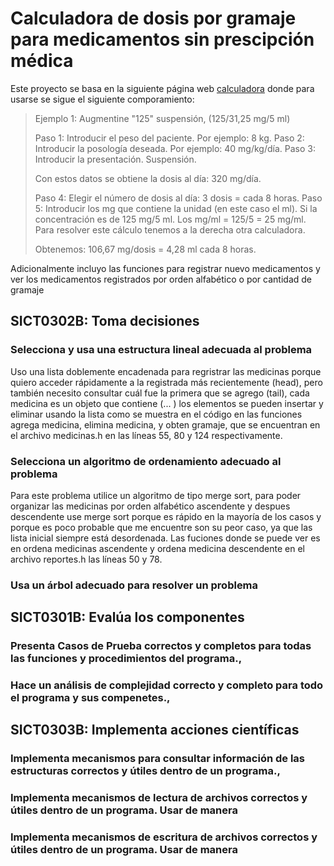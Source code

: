 # Calculadora de dosis por gramaje para medicamentos sin prescipción médica
Este proyecto se basa en la siguiente página web [calculadora](https://www.fisterra.com/ayuda-en-consulta/calculos/calculos-dosis-medicamento-mg-dosis/) 
donde para usarse se sigue el siguiente comporamiento:

>Ejemplo 1: Augmentine "125" suspensión, (125/31,25 mg/5 ml)
> 
>Paso 1: Introducir el peso del paciente. Por ejemplo: 8 kg.
>Paso 2: Introducir la posología deseada. Por ejemplo: 40 mg/kg/día.
>Paso 3: Introducir la presentación. Suspensión.
> 
>Con estos datos se obtiene la dosis al día: 320 mg/día.
>
>Paso 4: Elegir el número de dosis al día: 3 dosis = cada 8 horas.
>Paso 5: Introducir los mg que contiene la unidad (en este caso el ml).
>            Si la concentración es de 125 mg/5 ml. Los mg/ml = 125/5 = 25 mg/ml.
>            Para resolver este cálculo tenemos a la derecha otra calculadora.
>
>Obtenemos: 106,67 mg/dosis = 4,28 ml cada 8 horas.

Adicionalmente incluyo las funciones para registrar nuevo medicamentos y ver los medicamentos registrados 
por orden alfabético o por cantidad  de gramaje 

## SICT0302B: Toma decisiones 

### Selecciona y usa una estructura lineal adecuada al problema

Uso una lista doblemente encadenada para regristrar las medicinas porque quiero acceder rápidamente a la registrada más recientemente (head), 
pero también necesito consultar cuál fue la primera que se agrego (tail), cada medicina es un objeto que contiene (...   ) 
los elementos se pueden insertar y eliminar usando la lista como se muestra en el código en las funciones 
agrega medicina, elimina medicina, y obten gramaje, que se encuentran en el archivo medicinas.h en las líneas 55, 80 y 124 respectivamente.


### Selecciona un algoritmo de ordenamiento adecuado al problema

Para este problema utilice un algoritmo de tipo merge sort, para poder organizar las medicinas por orden alfabético ascendente y despues descendente
use merge sort porque es rápido en la mayoría de los casos y porque es poco probable que me encuentre son su peor caso, ya que las lista inicial siempre está desordenada.
Las fuciones donde se puede ver es en ordena medicinas ascendente y ordena medicina descendente en el archivo reportes.h las líneas 50 y 78.

### Usa un árbol adecuado para resolver un problema

## SICT0301B: Evalúa los componentes

### Presenta Casos de Prueba correctos y completos para todas las funciones y procedimientos del programa.,

### Hace un análisis de complejidad correcto y completo para todo el programa y sus compenetes.,


## SICT0303B: Implementa acciones científicas 

### Implementa mecanismos para consultar información de las estructuras correctos y útiles dentro de un programa.,


### Implementa mecanismos de lectura de archivos correctos y útiles dentro de un programa. Usar de manera


### Implementa mecanismos de escritura de archivos correctos y útiles dentro de un programa. Usar de manera

